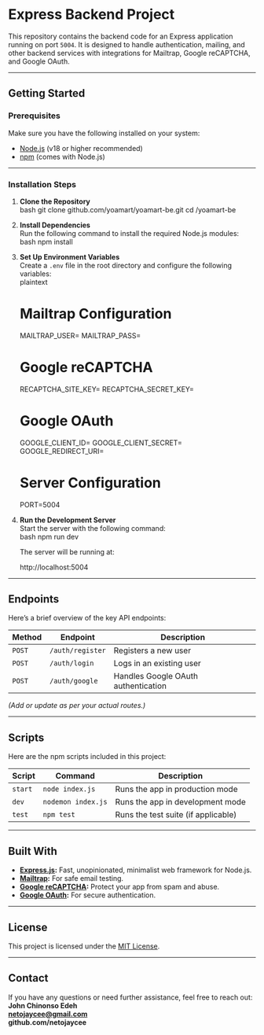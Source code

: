 # **Express Backend Project**

This repository contains the backend code for an Express application running on port `5004`. It is designed to handle authentication, mailing, and other backend services with integrations for Mailtrap, Google reCAPTCHA, and Google OAuth.

---

## **Getting Started**

### **Prerequisites**
Make sure you have the following installed on your system:
- [Node.js](https://nodejs.org/) (v18 or higher recommended)
- [npm](https://www.npmjs.com/) (comes with Node.js)

---

### **Installation Steps**

1. **Clone the Repository**  
   bash
   git clone github.com/yoamart/yoamart-be.git
   cd /yoamart-be
   

2. **Install Dependencies**  
   Run the following command to install the required Node.js modules:  
   bash
   npm install
   

3. **Set Up Environment Variables**  
   Create a `.env` file in the root directory and configure the following variables:  
   plaintext
   # Mailtrap Configuration
   MAILTRAP_USER=<your-mailtrap-username>
   MAILTRAP_PASS=<your-mailtrap-password>

   # Google reCAPTCHA
   RECAPTCHA_SITE_KEY=<your-recaptcha-site-key>
   RECAPTCHA_SECRET_KEY=<your-recaptcha-secret-key>

   # Google OAuth
   GOOGLE_CLIENT_ID=<your-google-client-id>
   GOOGLE_CLIENT_SECRET=<your-google-client-secret>
   GOOGLE_REDIRECT_URI=<your-google-redirect-uri>

   # Server Configuration
   PORT=5004
   

4. **Run the Development Server**  
   Start the server with the following command:  
   bash
   npm run dev
   

   The server will be running at:  
   
   http://localhost:5004
   

---

## **Endpoints**

Here’s a brief overview of the key API endpoints:

| **Method** | **Endpoint**        | **Description**                   |
|------------|---------------------|-----------------------------------|
| `POST`     | `/auth/register`    | Registers a new user              |
| `POST`     | `/auth/login`       | Logs in an existing user          |
| `POST`     | `/auth/google`      | Handles Google OAuth authentication |


*(Add or update as per your actual routes.)*

---

## **Scripts**

Here are the npm scripts included in this project:

| **Script**    | **Command**         | **Description**                           |
|---------------|---------------------|-------------------------------------------|
| `start`       | `node index.js`     | Runs the app in production mode           |
| `dev`         | `nodemon index.js`  | Runs the app in development mode          |
| `test`        | `npm test`          | Runs the test suite (if applicable)       |

---

## **Built With**

- **[Express.js](https://expressjs.com/):** Fast, unopinionated, minimalist web framework for Node.js.
- **[Mailtrap](https://mailtrap.io/):** For safe email testing.
- **[Google reCAPTCHA](https://www.google.com/recaptcha/):** Protect your app from spam and abuse.
- **[Google OAuth](https://developers.google.com/identity):** For secure authentication.

---

## **License**

This project is licensed under the [MIT License](LICENSE).

---

## **Contact**

If you have any questions or need further assistance, feel free to reach out:  
**John Chinonso Edeh**  
**netojaycee@gmail.com**  
**github.com/netojaycee**
  

